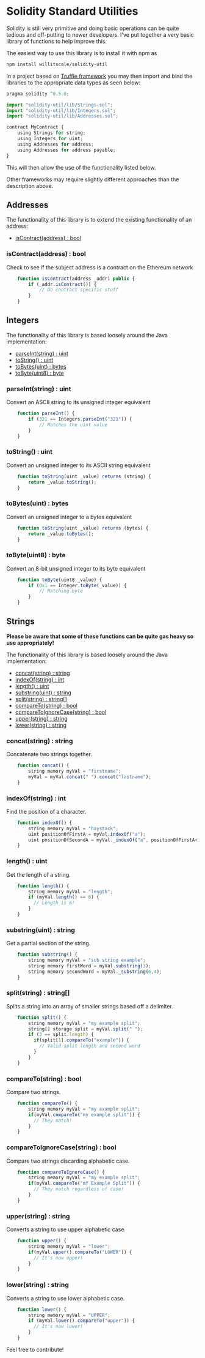 # Solidity Standard Utilities

Solidity is still very primitive and doing basic operations can be quite tedious and off-putting to newer developers. I've put together a very basic library of functions to help improve this. 

The easiest way to use this library is to install it with npm as
```bash
npm install willitscale/solidity-util
```

In a project based on [Truffle framework](https://truffleframework.com/) you may then import and bind the libraries to the appropriate data types as seen below:
```javascript
pragma solidity ^0.5.0;

import "solidity-util/lib/Strings.sol";
import "solidity-util/lib/Integers.sol";
import "solidity-util/lib/Addresses.sol";

contract MyContract {
    using Strings for string;
    using Integers for uint;
    using Addresses for address;
    using Addresses for address payable;
}
```
This will then allow the use of the functionality listed below.

Other frameworks may require slightly different approaches than the description above.

## Addresses

The functionality of this library is to extend the existing functionality of an address:
- [isContract\(address\) : bool](#iscontractaddress--bool)

### isContract(address) : bool 

Check to see if the subject address is a contract on the Ethereum network

```javascript
    function isContract(address _addr) public {
        if (_addr.isContract()) {
            // Do contract specific stuff
        }
    }
```

## Integers

The functionality of this library is based loosely around the Java implementation:
- [parseInt\(string\) : uint](#parseintstring--uint)
- [toString\(\) : uint](#tostring--uint)
- [toBytes\(uint\) : bytes](#tobytesuint--bytes)
- [toByte\(uint8\) : byte](#tobyteuint8--byte)

### parseInt(string) : uint 

Convert an ASCII string to its unsigned integer equivalent

```javascript
    function parseInt() {
        if (321 == Integers.parseInt("321")) {
            // Matches the uint value
        }
    }
```

### toString() : uint 

Convert an unsigned integer to its ASCII string equivalent

```javascript
    function toString(uint _value) returns (string) {
        return _value.toString();
    }
```

### toBytes(uint) : bytes 

Convert an unsigned integer to a bytes equivalent

```javascript
    function toString(uint _value) returns (bytes) {
        return _value.toBytes();
    }
```

### toByte(uint8) : byte 

Convert an 8-bit unsigned integer to its byte equivalent

```javascript
    function toByte(uint8 _value) {
        if (0x1 == Integer.toByte(_value)) {
            // Matching byte
        }
    }
```

## Strings

**Please be aware that some of these functions can be quite gas heavy so use appropriately!**

The functionality of this library is based loosely around the Java implementation:
- [concat\(string\) : string](#concatstring--string)
- [indexOf\(string\) : int](#indexofstring--int)
- [length\(\) : uint](#length--uint)
- [substring\(uint\) : string](#substringuint--string)
- [split\(string\) : string\[\]](#splitstring--string)
- [compareTo\(string\) : bool](#comparetostring--bool)
- [compareToIgnoreCase\(string\) : bool](#comparetoignorecasestring--bool)
- [upper\(string\) : string](#upperstring--string)
- [lower\(string\) : string](#lowerstring--string)


### concat(string) : string 

Concatenate two strings together.

```javascript
    function concat() {
        string memory myVal = "firstname";
        myVal = myVal.concat(" ").concat("lastname");
    }
```

### indexOf(string) : int

Find the position of a character.

```javascript
    function indexOf() {
        string memory myVal = "haystack";
        uint positionOfFirstA = myVal.indexOf("a");
        uint positionOfSecondA = myVal._indexOf("a", positionOfFirstA+1);
    }
```

### length() : uint

Get the length of a string.

```javascript
    function length() {
        string memory myVal = "length";
        if (myVal.length() == 6) {
          // Length is 6!
        }
    }
```

### substring(uint) : string

Get a partial section of the string.

```javascript
    function substring() {
        string memory myVal = "sub string example";
        string memory firstWord = myVal.substring(3);
        string memory secondWord = myVal._substring(6,4);
    }
```

### split(string) : string[]

Splits a string into an array of smaller strings based off a delimiter.

```javascript
    function split() {
        string memory myVal = "my example split";
        string[] storage split = myVal.split(" ");
        if (3 == split.length) {
          if(split[1].compareTo("example")) {
            // Valid split length and second word
          }
        }
    }
```

### compareTo(string) : bool

Compare two strings.

```javascript
    function compareTo() {
        string memory myVal = "my example split";
        if(myVal.compareTo("my example split")) {
          // They match!
        }
    }
```

### compareToIgnoreCase(string) : bool

Compare two strings discarding alphabetic case.

```javascript
    function compareToIgnoreCase() {
        string memory myVal = "my example split";
        if(myVal.compareTo("mY Example Split")) {
          // They match regardless of case!
        }
    }
```

### upper(string) : string

Converts a string to use upper alphabetic case.

```javascript
    function upper() {
        string memory myVal = "lower";
        if(myVal.upper().compareTo("LOWER")) {
          // It's now upper!
        }
    }
```

### lower(string) : string


Converts a string to use lower alphabetic case.

```javascript
    function lower() {
        string memory myVal = "UPPER";
        if (myVal.lower().compareTo("upper")) {
          // It's now lower!
        }
    }
```

Feel free to contribute!

